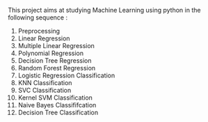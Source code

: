 This project aims at studying Machine Learning using python in the following sequence : 

1. Preprocessing
2. Linear Regression
3. Multiple Linear Regression
4. Polynomial Regression
5. Decision Tree Regression
6. Random Forest Regression
7. Logistic Regression Classification
8. KNN Classification
9. SVC Classification
10. Kernel SVM Classification
11. Naive Bayes Classififcation
12. Decision Tree Classification
